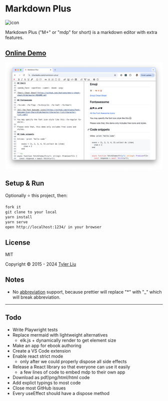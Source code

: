 # Markdown Plus

<img src="https://chuntaoliu.com/markdown-plus/icon.svg" alt="icon" width="256" height="256"/>

Markdown Plus ("M+" or "mdp" for short) is a markdown editor with extra features.

## [Online Demo](https://chuntaoliu.com/markdown-plus/)

![Markdown Plus](screenshot.png)

## Setup & Run

Optionally :star: this project, then:

```
fork it
git clone to your local
yarn install
yarn serve
open http://localhost:1234/ in your browser
```

## License

MIT

Copyright © 2015 - 2024 [Tyler Liu](https://github.com/tylerlong/)

## Notes

- No [abbreviation](https://michelf.ca/projects/php-markdown/extra/#abbr) support, because prettier will replace "\*" with "\_" which will break abbreviation.

---

## Todo

- Write Playwright tests
- Replace mermaid with lightweight alternatives
  - elk.js + dynamically render to get element size
- Make an app for ebook authoring
- Create a VS Code extension
- Enable react strict mode
  - only after we could properly dispose all side effects
- Release a React library so that everyone can use it easily
  - a few lines of code to embed mdp to their own app
- Download as pdf/png/html/html code
- Add explict typings to most code
- Close most GitHub issues
- Every useEffect should have a dispose method
